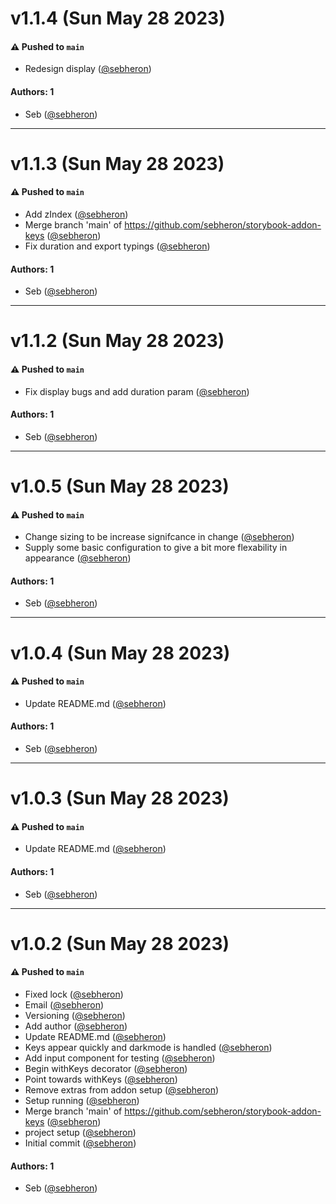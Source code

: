 # v1.1.4 (Sun May 28 2023)

#### ⚠️ Pushed to `main`

- Redesign display ([@sebheron](https://github.com/sebheron))

#### Authors: 1

- Seb ([@sebheron](https://github.com/sebheron))

---

# v1.1.3 (Sun May 28 2023)

#### ⚠️ Pushed to `main`

- Add zIndex ([@sebheron](https://github.com/sebheron))
- Merge branch 'main' of https://github.com/sebheron/storybook-addon-keys ([@sebheron](https://github.com/sebheron))
- Fix duration and export typings ([@sebheron](https://github.com/sebheron))

#### Authors: 1

- Seb ([@sebheron](https://github.com/sebheron))

---

# v1.1.2 (Sun May 28 2023)

#### ⚠️ Pushed to `main`

- Fix display bugs and add duration param ([@sebheron](https://github.com/sebheron))

#### Authors: 1

- Seb ([@sebheron](https://github.com/sebheron))

---

# v1.0.5 (Sun May 28 2023)

#### ⚠️ Pushed to `main`

- Change sizing to be increase signifcance in change ([@sebheron](https://github.com/sebheron))
- Supply some basic configuration to give a bit more flexability in appearance ([@sebheron](https://github.com/sebheron))

#### Authors: 1

- Seb ([@sebheron](https://github.com/sebheron))

---

# v1.0.4 (Sun May 28 2023)

#### ⚠️ Pushed to `main`

- Update README.md ([@sebheron](https://github.com/sebheron))

#### Authors: 1

- Seb ([@sebheron](https://github.com/sebheron))

---

# v1.0.3 (Sun May 28 2023)

#### ⚠️ Pushed to `main`

- Update README.md ([@sebheron](https://github.com/sebheron))

#### Authors: 1

- Seb ([@sebheron](https://github.com/sebheron))

---

# v1.0.2 (Sun May 28 2023)

#### ⚠️ Pushed to `main`

- Fixed lock ([@sebheron](https://github.com/sebheron))
- Email ([@sebheron](https://github.com/sebheron))
- Versioning ([@sebheron](https://github.com/sebheron))
- Add author ([@sebheron](https://github.com/sebheron))
- Update README.md ([@sebheron](https://github.com/sebheron))
- Keys appear quickly and darkmode is handled ([@sebheron](https://github.com/sebheron))
- Add input component for testing ([@sebheron](https://github.com/sebheron))
- Begin withKeys decorator ([@sebheron](https://github.com/sebheron))
- Point towards withKeys ([@sebheron](https://github.com/sebheron))
- Remove extras from addon setup ([@sebheron](https://github.com/sebheron))
- Setup running ([@sebheron](https://github.com/sebheron))
- Merge branch 'main' of https://github.com/sebheron/storybook-addon-keys ([@sebheron](https://github.com/sebheron))
- project setup ([@sebheron](https://github.com/sebheron))
- Initial commit ([@sebheron](https://github.com/sebheron))

#### Authors: 1

- Seb ([@sebheron](https://github.com/sebheron))
